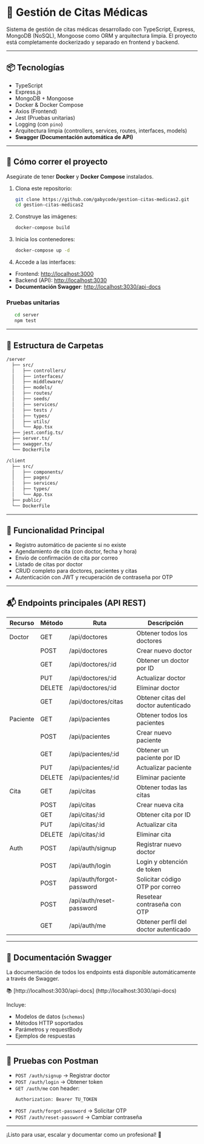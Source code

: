 # 🏥 Gestión de Citas Médicas

Sistema de gestión de citas médicas desarrollado con TypeScript, Express, MongoDB (NoSQL), Mongoose como ORM y arquitectura limpia. El proyecto está completamente dockerizado y separado en frontend y backend.

---

## 📦 Tecnologías

- TypeScript
- Express.js
- MongoDB + Mongoose
- Docker & Docker Compose
- Axios (Frontend)
- Jest (Pruebas unitarias)
- Logging (con `pino`)
- Arquitectura limpia (controllers, services, routes, interfaces, models)
- **Swagger (Documentación automática de API)**

---

## 🐳 Cómo correr el proyecto

Asegúrate de tener **Docker** y **Docker Compose** instalados.

1. Clona este repositorio:
   ```bash
   git clone https://github.com/gabycode/gestion-citas-medicas2.git
   cd gestion-citas-medicas2
   ```

2. Construye las imágenes:
   ```bash
   docker-compose build
   ```

3. Inicia los contenedores:
   ```bash
   docker-compose up -d
   ```

4. Accede a las interfaces:

- Frontend: [http://localhost:3000](http://localhost:3000)
- Backend (API): [http://localhost:3030](http://localhost:3030)
- **Documentación Swagger**: [http://localhost:3030/api-docs](http://localhost:3030/api-docs)


### Pruebas unitarias
```bash
   cd server
   npm test
   ```
---

## 🧱 Estructura de Carpetas

```bash
/server
  ├── src/
  │   ├── controllers/
  │   ├── interfaces/
  │   ├── middleware/
  │   ├── models/
  │   ├── routes/
  │   ├── seeds/
  │   ├── services/
  │   ├── tests /
  │   ├── types/
  │   ├── utils/
  │   └── App.tsx
  ├── jest.config.ts/
  ├── server.ts/
  ├── swagger.ts/
  └── DockerFile

/client
  ├── src/
  │   ├── components/
  │   ├── pages/
  │   ├── services/
  │   ├── types/
  │   └── App.tsx
  ├── public/
  └── DockerFile
```

---

## 📅 Funcionalidad Principal

- Registro automático de paciente si no existe
- Agendamiento de cita (con doctor, fecha y hora)
- Envío de confirmación de cita por correo
- Listado de citas por doctor
- CRUD completo para doctores, pacientes y citas
- Autenticación con JWT y recuperación de contraseña por OTP

---

## 📬 Endpoints principales (API REST)

| Recurso   | Método | Ruta                      | Descripción                            |
|-----------|--------|---------------------------|----------------------------------------|
| Doctor    | GET    | /api/doctores             | Obtener todos los doctores             |
|           | POST   | /api/doctores             | Crear nuevo doctor                     |
|           | GET    | /api/doctores/:id         | Obtener un doctor por ID               |
|           | PUT    | /api/doctores/:id         | Actualizar doctor                      |
|           | DELETE | /api/doctores/:id         | Eliminar doctor                        |
|           | GET    | /api/doctores/citas       | Obtener citas del doctor autenticado   |
| Paciente  | GET    | /api/pacientes            | Obtener todos los pacientes            |
|           | POST   | /api/pacientes            | Crear nuevo paciente                   |
|           | GET    | /api/pacientes/:id        | Obtener un paciente por ID             |
|           | PUT    | /api/pacientes/:id        | Actualizar paciente                    |
|           | DELETE | /api/pacientes/:id        | Eliminar paciente                      |
| Cita      | GET    | /api/citas                | Obtener todas las citas                |
|           | POST   | /api/citas                | Crear nueva cita                       |
|           | GET    | /api/citas/:id            | Obtener cita por ID                    |
|           | PUT    | /api/citas/:id            | Actualizar cita                        |
|           | DELETE | /api/citas/:id            | Eliminar cita                          |
| Auth      | POST   | /api/auth/signup          | Registrar nuevo doctor                 |
|           | POST   | /api/auth/login           | Login y obtención de token             |
|           | POST   | /api/auth/forgot-password | Solicitar código OTP por correo        |
|           | POST   | /api/auth/reset-password  | Resetear contraseña con OTP            |
|           | GET    | /api/auth/me              | Obtener perfil del doctor autenticado  |

---

## 📄 Documentación Swagger

La documentación de todos los endpoints está disponible automáticamente a través de Swagger.

📚 [http://localhost:3030/api-docs] (http://localhost:3030/api-docs)

Incluye:
- Modelos de datos (`schemas`)
- Métodos HTTP soportados
- Parámetros y requestBody
- Ejemplos de respuestas

---

## 🧪 Pruebas con Postman

- `POST /auth/signup` → Registrar doctor
- `POST /auth/login` → Obtener token
- `GET /auth/me` con header:
  ```
  Authorization: Bearer TU_TOKEN
  ```
- `POST /auth/forgot-password` → Solicitar OTP
- `POST /auth/reset-password` → Cambiar contraseña

---

¡Listo para usar, escalar y documentar como un profesional! 🚀
